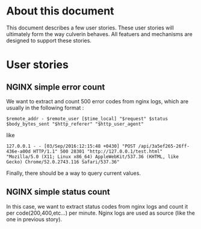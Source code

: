 # About this document

This document describes a few user stories. These user stories will ultimately form the way culverin behaves.
All featuers and mechanisms are designed to support these stories.

# User stories

## NGINX simple error count
We want to extract and count 500 error codes from nginx logs, which are usually in the following format :

```
$remote_addr - $remote_user [$time_local] "$request" $status $body_bytes_sent "$http_referer" "$http_user_agent"
```
like
```
127.0.0.1 - - [03/Sep/2016:12:15:48 +0430] "POST /api/3a5ef265-26ff-436e-a00d HTTP/1.1" 500 28301 "http://127.0.0.1/test.html" "Mozilla/5.0 (X11; Linux x86_64) AppleWebKit/537.36 (KHTML, like Gecko) Chrome/52.0.2743.116 Safari/537.36"
```
Finally, there should be a way to query current values.

## NGINX simple status count

In this case, we want to extract status codes from nginx logs and count it per code(200,400,etc...) per minute.
Nginx logs are used as source (like the one in previous story).
